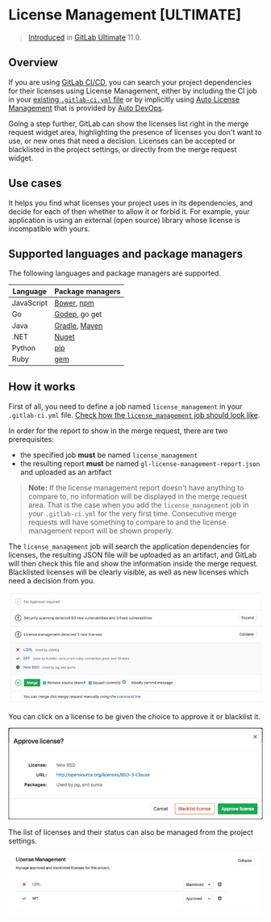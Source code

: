 # License Management **[ULTIMATE]**

> [Introduced][ee-5483] in [GitLab Ultimate][ee] 11.0.

## Overview

If you are using [GitLab CI/CD][ci], you can search your project dependencies for their licenses
using License Management, either by
including the CI job in your [existing `.gitlab-ci.yml` file][cc-docs] or
by implicitly using [Auto License Management](../../../topics/autodevops/index.md#auto-dependency-scanning)
that is provided by [Auto DevOps](../../../topics/autodevops/index.md).

Going a step further, GitLab can show the licenses list right in the merge
request widget area, highlighting the presence of licenses you don't want to use, or new
ones that need a decision.
Licenses can be accepted or blacklisted in the project settings, or directly from the
merge request widget.

## Use cases

It helps you find what licenses your project uses in its dependencies, and decide for each of then
whether to allow it or forbid it. For example, your application is using an external (open source)
library whose license is incompatible with yours.

## Supported languages and package managers

The following languages and package managers are supported.

| Language   | Package managers                                                  |
|------------|-------------------------------------------------------------------|
| JavaScript | [Bower](https://bower.io/), [npm](https://www.npmjs.com/)         |
| Go         | [Godep](https://github.com/tools/godep), go get                   |
| Java       | [Gradle](https://gradle.org/), [Maven](https://maven.apache.org/) |
| .NET       | [Nuget](https://www.nuget.org/)                                   |
| Python     | [pip](https://pip.pypa.io/en/stable/)                             |
| Ruby       | [gem](https://rubygems.org/)                                      |

## How it works

First of all, you need to define a job named `license_management` in your
`.gitlab-ci.yml` file. [Check how the `license_management` job should look like][cc-docs].

In order for the report to show in the merge request, there are two
prerequisites:

- the specified job **must** be named `license_management`
- the resulting report **must** be named `gl-license-management-report.json`
  and uploaded as an artifact

>**Note:**
If the license management report doesn't have anything to compare to, no information
will be displayed in the merge request area. That is the case when you add the
`license_management` job in your `.gitlab-ci.yml` for the very first time.
Consecutive merge requests will have something to compare to and the license
management report will be shown properly.

The `license_management` job will search the application dependencies for licenses,
the resulting JSON file will be uploaded as an artifact, and
GitLab will then check this file and show the information inside the merge
request. Blacklisted licenses will be clearly visible, as well as new licenses which
need a decision from you.

![License Management Widget](img/license_management.png)

You can click on a license to be given the choice to approve it or blacklist it.

![License approval decision](img/license_management_decision.png)

The list of licenses and their status can also be managed from the project settings.

![License Management Settings](img/license_management_settings.png)

[ee-5483]: https://gitlab.com/gitlab-org/gitlab-ee/issues/5483
[ee]: https://about.gitlab.com/pricing/
[ci]: ../../../ci/README.md
[cc-docs]: ../../../ci/examples/license_management.md
